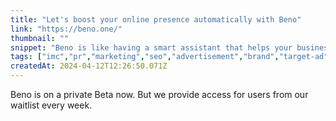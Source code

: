 ```yaml
---
title: "Let's boost your online presence automatically with Beno"
link: "https://beno.one/"
thumbnail: ""
snippet: "Beno is like having a smart assistant that helps your business get noticed online and improve outreach by jumping into relevant chats and mentioning your services as a real person would, saving you time and money."
tags: ["imc","pr","marketing","seo","advertisement","brand","target-ad","digital-marketing","dma","-marketing-strategy","online-marketing","content-marketing","marketing-plan","market-research","advertising-agency","internet-marketing","social-media-marketing","seo-services","direct-marketing","digital-marketing-agency","seo-company","b2b-marketing","marketing-online","marketing-agency","social-marketing","marketing-research","web-marketing","online-advertising","sns","social-network","social-media-sites","social-networking-sites","social-media-manager","what-is-social-media","social-media-management","social-media-platforms","social-media-strategy","social-media-jobs","social-media-analytics","social-media-agency","social-media-marketing-strategy","lead-generation","Lead-gen","pipeline-generation","gen-lead","lead-generation-lead","real-estate-leads","real-estate-lead-generation","online-lead-generation-real-estate","b2b-lead-generation","b2b-lead-gen","marketing-lead-generation","lead-gen-marketing","marketing-and-lead-generation","demand-generation","lead-generation-strategy","lead-acquisition-strategy","lead-generation-companies","backlink","back-links","search-back-links","seo-backlinks","seo-and-backlinks","find-backlinks","backlink-search","see-backlinks","social-marketing-firms","smm-marketing-company","agency-social-media-marketing"]
createdAt: 2024-04-12T12:26:50.071Z
---
```

Beno is on a private Beta now. But we provide access for users from our waitlist every week.
